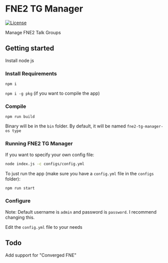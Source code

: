 # FNE2 TG Manager

[![License](https://img.shields.io/badge/License-GPLv3-blue?style=for-the-badge)](https://www.gnu.org/licenses/gpl-3.0)

Manage FNE2 Talk Groups

## Getting started

Install node js

### Install Requirements

`npm i`

`npm i -g pkg` (if you want to compile the app)

### Compile
`npm run build`

Binary will be in the `bin` folder. By default, it will be named `fne2-tg-manager-os type`

### Running FNE2 TG Manager

If you want to specify your own config file:
```bash
node index.js -c configs/config.yml
```

To just run the app (make sure you have a `config.yml` file in the `configs` folder):

```bash
npm run start
```

### Configure

Note: Default username is `admin` and password is `password`. I recommend changing this.

Edit the `config.yml` file to your needs

## Todo

Add support for "Converged FNE"
